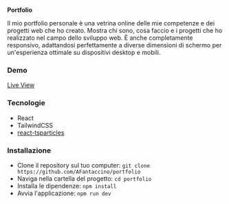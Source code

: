 **Portfolio**


Il mio portfolio personale è una vetrina online delle mie competenze e dei progetti web che ho creato. Mostra chi sono, cosa faccio e i progetti che ho realizzato nel campo dello sviluppo web. È anche completamente responsivo, adattandosi perfettamente a diverse dimensioni di schermo per un'esperienza ottimale su dispositivi desktop e mobili.

### Demo

[Live View](https://portfolio-z4q4.onrender.com)

### Tecnologie

-   React
-   TailwindCSS
-   [react-tsparticles](https://www.npmjs.com/package/react-tsparticles)

### Installazione

-   Clone il repository sul tuo computer: `git clone https://github.com/AFantaccino/portfolio`
-   Naviga nella cartella del progetto: `cd portfolio`
-   Installa le dipendenze: `npm install`
-   Avvia l'applicazione: `npm run dev`
